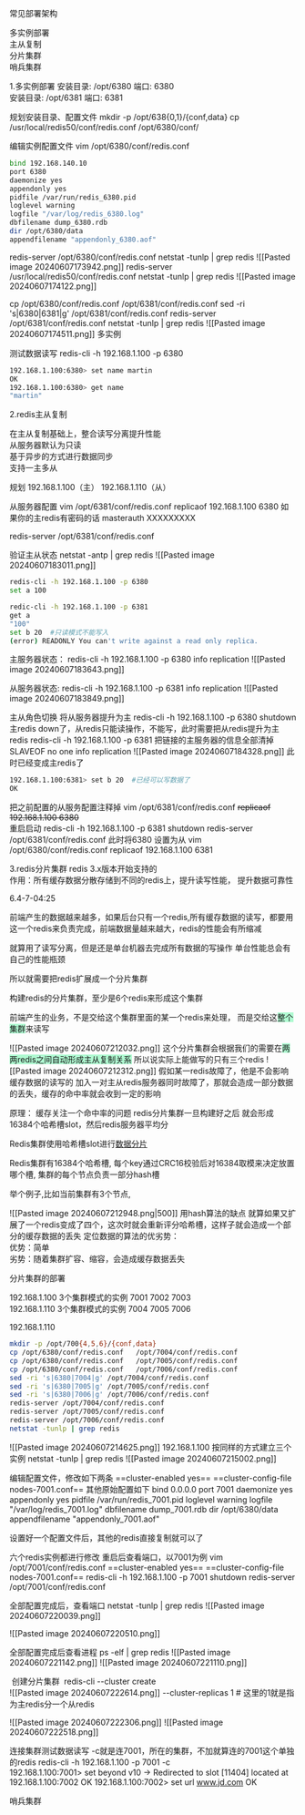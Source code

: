 
常见部署架构

多实例部署  
主从复制  
分片集群  
哨兵集群

1.多实例部署
安装目录: /opt/6380 端口: 6380  
安装目录: /opt/6381 端口: 6381

规划安装目录、配置文件
mkdir -p /opt/638{0,1}/{conf,data}
cp /usr/local/redis50/conf/redis.conf /opt/6380/conf/

编辑实例配置文件
vim /opt/6380/conf/redis.conf 

```bash
bind 192.168.140.10
port 6380
daemonize yes
appendonly yes
pidfile /var/run/redis_6380.pid
loglevel warning
logfile "/var/log/redis_6380.log"
dbfilename dump_6380.rdb
dir /opt/6380/data
appendfilename "appendonly_6380.aof"
```

redis-server /opt/6380/conf/redis.conf 
netstat -tunlp | grep redis
![[Pasted image 20240607173942.png]]
redis-server /usr/local/redis50/conf/redis.conf
netstat -tunlp | grep redis
![[Pasted image 20240607174122.png]]

cp /opt/6380/conf/redis.conf   /opt/6381/conf/redis.conf
sed -ri 's|6380|6381|g' /opt/6381/conf/redis.conf
redis-server /opt/6381/conf/redis.conf 
netstat -tunlp | grep redis
![[Pasted image 20240607174511.png]]
多实例

测试数据读写
redis-cli -h 192.168.1.100 -p 6380
```bash
192.168.1.100:6380> set name martin 
OK 
192.168.1.100:6380> get name 
"martin"
```



2.redis主从复制

在主从复制基础上，整合读写分离提升性能  
从服务器默认为只读  
基于异步的方式进行数据同步  
支持一主多从

规划
192.168.1.100（主）
192.168.1.110（从）

从服务器配置
vim /opt/6381/conf/redis.conf
replicaof 192.168.1.100 6380
如果你的主redis有密码的话
masterauth XXXXXXXXX

redis-server /opt/6381/conf/redis.conf

验证主从状态
netstat -antp | grep redis
![[Pasted image 20240607183011.png]]

```bash
redis-cli -h 192.168.1.100 -p 6380
set a 100

redic-cli -h 192.168.1.100 -p 6381
get a
"100"
set b 20  #只读模式不能写入
(error) READONLY You can't write against a read only replica.
```

主服务器状态：
redis-cli -h 192.168.1.100 -p 6380
info replication
![[Pasted image 20240607183643.png]]

从服务器状态:
redis-cli -h 192.168.1.100 -p 6381 
info replication
![[Pasted image 20240607183849.png]]



主从角色切换
将从服务器提升为主
redis-cli -h 192.168.1.100 -p 6380 shutdown
主redis down了，从redis只能读操作，不能写，此时需要把从redis提升为主redis
redis-cli -h 192.168.1.100 -p 6381
把链接的主服务器的信息全部清掉
SLAVEOF no one
info replication
![[Pasted image 20240607184328.png]]
此时已经变成主redis了
```bash 
192.168.1.100:6381> set b 20  #已经可以写数据了
OK
```

把之前配置的从服务配置注释掉
vim /opt/6381/conf/redis.conf
~~replicaof 192.168.1.100 6380~~  
重启启动
redis-cli -h 192.168.1.100 -p 6381 shutdown
redis-server /opt/6381/conf/redis.conf
此时将6380 设置为从
vim /opt/6380/conf/redis.conf
replicaof 192.168.1.100 6381



3.redis分片集群
redis 3.x版本开始支持的  
作用：所有缓存数据分散存储到不同的redis上，提升读写性能， 提升数据可靠性

6.4-7-04:25

前端产生的数据越来越多，如果后台只有一个redis,所有缓存数据的读写，都要用这一个redis来负责完成，前端数据量越来越大，redis的性能会有所缩减

就算用了读写分离，但是还是单台机器去完成所有数据的写操作
单台性能总会有自己的性能瓶颈

所以就需要把redis扩展成一个分片集群

构建redis的分片集群，至少是6个redis来形成这个集群


前端产生的业务，不是交给这个集群里面的某一个redis来处理，
而是交给这<span style="background:#affad1">整个集群</span>来读写

![[Pasted image 20240607212032.png]]
这个分片集群会根据我们的需要在<span style="background:#affad1">两两redis之间自动形成主从复制关系</span>
所以说实际上能做写的只有三个redis
![[Pasted image 20240607212312.png]]
假如某一redis故障了，他是不会影响缓存数据的读写的
加入一对主从redis服务器同时故障了，那就会造成一部分数据的丢失，缓存的命中率就会收到一定的影响

原理：
缓存关注一个命中率的问题
redis分片集群一旦构建好之后
就会形成16384个哈希槽slot，然后redis服务器平均分

Redis集群使用哈希槽slot进行[数据分片](https://so.csdn.net/so/search?q=%E6%95%B0%E6%8D%AE%E5%88%86%E7%89%87&spm=1001.2101.3001.7020)

Redis集群有16384个哈希槽, 每个key通过CRC16校验后对16384取模来决定放置哪个槽, 集群的每个节点负责一部分hash槽

举个例子,比如当前集群有3个节点,

![[Pasted image 20240607212948.png|500]]
用hash算法的缺点
就算如果又扩展了一个redis变成了四个，这次时就会重新评分哈希槽，这样子就会造成一个部分的缓存数据的丢失
定位数据的算法的优劣势：  
优势：简单  
劣势：随着集群扩容、缩容，会造成缓存数据丢失



分片集群的部署

192.168.1.100  3个集群模式的实例 7001 7002 7003  
192.168.1.110  3个集群模式的实例 7004 7005 7006

192.168.1.110
```bash title:创建三个实例
mkdir -p /opt/700{4,5,6}/{conf,data}
cp /opt/6380/conf/redis.conf   /opt/7004/conf/redis.conf
cp /opt/6380/conf/redis.conf   /opt/7005/conf/redis.conf
cp /opt/6380/conf/redis.conf   /opt/7006/conf/redis.conf
sed -ri 's|6380|7004|g' /opt/7004/conf/redis.conf
sed -ri 's|6380|7005|g' /opt/7005/conf/redis.conf
sed -ri 's|6380|7006|g' /opt/7006/conf/redis.conf
redis-server /opt/7004/conf/redis.conf
redis-server /opt/7005/conf/redis.conf
redis-server /opt/7006/conf/redis.conf
netstat -tunlp | grep redis
```
![[Pasted image 20240607214625.png]]
192.168.1.100
按同样的方式建立三个实例
 netstat -tunlp | grep redis
![[Pasted image 20240607215002.png]]


编辑配置文件，修改如下两条
==cluster-enabled yes== 
==cluster-config-file nodes-7001.conf==
其他原始配置如下
bind 0.0.0.0
port 7001
daemonize yes
appendonly yes
pidfile /var/run/redis_7001.pid
loglevel warning
logfile "/var/log/redis_7001.log"
dbfilename dump_7001.rdb
dir /opt/6380/data
appendfilename "appendonly_7001.aof"

设置好一个配置文件后，其他的redis直接复制就可以了

六个redis实例都进行修改
重启后查看端口，以7001为例
vim /opt/7001/conf/redis.conf
==cluster-enabled yes== 
==cluster-config-file nodes-7001.conf==
redis-cli -h 192.168.1.100 -p 7001 shutdown
redis-server /opt/7001/conf/redis.conf

全部配置完成后，查看端口
netstat -tunlp | grep redis
![[Pasted image 20240607220039.png]]

![[Pasted image 20240607220510.png]]

全部配置完成后查看进程
ps -elf | grep redis
![[Pasted image 20240607221142.png]]
![[Pasted image 20240607221110.png]]



 创建分片集群
 redis-cli --cluster create \
![[Pasted image 20240607222614.png]]
--cluster-replicas 1  # 这里的1就是指为主redis分一个从redis

![[Pasted image 20240607222306.png]]
![[Pasted image 20240607222518.png]]


连接集群测试数据读写
-c就是连7001，所在的集群，不加就算连的7001这个单独的redis
redis-cli -h 192.168.1.100 -p 7001 -c  
192.168.1.100:7001> set beyond v10
-> Redirected to slot [11404] located at 192.168.1.100:7002
OK
192.168.1.100:7002> set url www.jd.com
OK


哨兵集群



